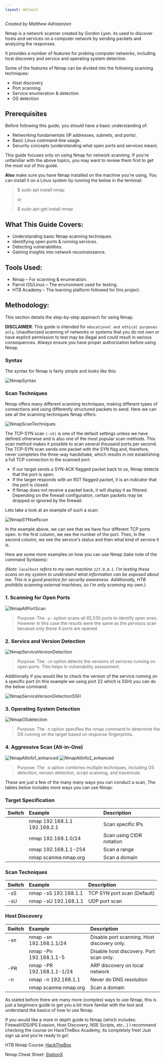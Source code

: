 ```yaml
---
layout: default
---
```


_Created by Matthew Adriaanzen_

Nmap is a network scanner created by Gordon Lyon. its used to discover hosts and services on a computer network by sending packets and analyzing the responses.

It provides a number of features for probing computer networks, including host discovery and service and operating system detection.

Some of the features of Nmap can be divided into the following scanning techniques:

*  Host discovery
*  Port scanning
*  Service enumeration & detection
*  OS detection

## Prerequisites
Before following this guide, you should have a basic understanding of:

*  Networking fundamentals (IP addresses, subnets, and ports).
*  Basic Linux command-line usage.
*  Security concepts (understanding what open ports and services mean).

This guide focuses only on using Nmap for network scanning. If you're unfamiliar with the above topics, you may want to review them first to get the most out of this guide.

**Also** make sure you have Nmap installed on the machine you're using, You can install it on a Linux system by running the below in the terminal:
>$ sudo apt install nmap
>
>or
>
>$ sudo apt-get install nmap

## What This Guide Covers:

*  Understanding basic Nmap scanning techniques.
*  Identifying open ports & running services.
*  Detecting vulnerabilities.
*  Gaining insights into network reconnaissance.

## Tools Used:

*  Nmap – For scanning & enumeration.
*  Parrot OS/Linux – The environment used for testing.
*  HTB Academy – The learning platform followed for this project.

## Methodology:

This section details the step-by-step approach for using Nmap.

**DISCLAIMER**: This guide is intended for `educational and ethical purposes only`. Unauthorized scanning of networks or systems that you do not own or have explicit permission to test may be illegal and could result in serious consequences. Always ensure you have proper authorization before using Nmap.

### Syntax

The syntax for Nmap is fairly simple and looks like this:

![NmapSyntax](nmapsyntax1.png)

### Scan Techniques

Nmap offers many different scanning techniques, making different types of connections and using differently structured packets to send. Here we can see all the scanning techniques Nmap offers:

![NmapScanTechniques](nmapscantechniques1.png)

The TCP-SYN scan `(-sS)` is one of the default settings unless we have defined otherwise and is also one of the most popular scan methods. This scan method makes it possible to scan several thousand ports per second. The TCP-SYN scan sends one packet with the SYN flag and, therefore, never completes the three-way handshake, which results in not establishing a full TCP connection to the scanned port.

*  If our target sends a SYN-ACK flagged packet back to us, Nmap detects that the port is open.
*  If the target responds with an RST flagged packet, it is an indicator that the port is closed.
*  If Nmap does not receive a packet back, it will display it as filtered. Depending on the firewall configuration, certain packets may be dropped or ignored by the firewall.

Lets take a look at an example of such a scan:

![NmapSYNselfscan](nmapSYNselfscan1.png)

In the example above, we can see that we have four different TCP ports open. In the first column, we see the number of the port. Then, in the second column, we see the service's status and then what kind of service it is.

Here are some more examples on how you can use Nmap (take note of the command Syntaxes):

(_Note: `localhost` refers to my own machine `127.0.0.1`. I'm testing these scans on my system to understand what information can be exposed about me. This is a good practice for security awareness. Additionally, HTB prohibits scanning external machines, so I'm only scanning my own._)

### 1. Scanning for Open Ports

![NmapAllPortScan](nmapallportscan1.png)

> Purpose: The `-p-` option scans all 65,535 ports to identify open ones. However in this case the results were the same as the pervious scan because only these 4 ports are opened.

### 2. Service and Version Detection

![NmapServiceVersionDetection](nmapServiceVersionDetection1.png)

> Purpose: The `-sV` option detects the versions of services running on open ports. This helps in vulnerability assessment.

Additionally if you would like to check the version of the service running on a specific port (in this example we using port 22 which is SSH) you can do the below command:

![NmapServiceVersionDetectionSSH](nmapServiceVersionDetectionSSH1.png)

### 3. Operating System Detection

![NmapOSdetection](nmapOSdetection1.png)

> Purpose: The `-O` option specifies the nmap command to determine the OS running on the target based on response fingerprints.

### 4. Aggressive Scan (All-in-One)

![NmapAllinfo1_enhanced](nmapAllinfo1_enhanced.png)
![NmapAllinfo2_enhanced](nmapAllinfo2_enhanced.png)

> Purpose: The `-A` option combines multiple techniques, including OS detection, version detection, script scanning, and traceroute.

These are just a few of the many many ways you can conduct a scan, The tables below includes more ways you can use Nmap:

### Target Specification

| Switch       | Example                       | Description               |
|:-------------|:------------------------------|:--------------------------|
|              | nmap 192.168.1.1 192.168.2.1  | Scan specific IPs         |
|              | nmap 192.168.1.0/24           | Scan using CIDR notation  |
|              | nmap 192.168.1.1-254          | Scan a range              |
|              | nmap scanme.nmap.org          | Scan a domain             |

### Scan Techniques

| Switch       | Example              | Description                 |
|:-------------|:---------------------|:----------------------------|
| -sS          | nmap -sS 192.168.1.1 | TCP SYN port scan (Default) |
| -sU          | nmap -sU 192.168.1.1 | UDP port scan               |

### Host Discovery

| Switch       | Example                       | Description                                 |
|:-------------|:------------------------------|:--------------------------------------------|
| -sn          | nmap -sn 192.168.1.1/24       | Disable port scanning. Host discovery only. |
|              | nmap -Pn 192.168.1.1-5        | Disable host discovery. Port scan only.     |
| -PR          | nmap -PR 192.168.1.1-1/24     | ARP discovery on local network              |
| -n           | nmap -n 192.168.1.1           | Never do DNS resolution                     |
|              | nmap scanme.nmap.org          | Scan a domain                               |

As stated before there are many more (complex) ways to use Nmap, this is just a beginners guide to get you a bit more familar with the tool and understand the basics of how to use Nmap.

If you would like a more in depth guide to Nmap (which includes: Firewall/IDS/IPS Evasion, Host Discovery, NSE Scripts, etc...) I recommend checking the course on HackTheBox Academy, its completely free! Just sign up and you're ready to go!

HTB Nmap Course:
<a href="https://academy.hackthebox.com/course/preview/network-enumeration-with-nmap" target="_blank" rel="noopener noreferrer">HackTheBox</a>

Nmap Cheat Sheet:
<a href="https://www.stationx.net/nmap-cheat-sheet/" target="_blank" rel="noopener noreferrer">StationX</a>


